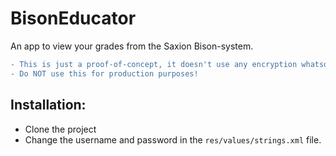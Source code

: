 # BisonEducator

An app to view your grades from the Saxion Bison-system.

```diff
- This is just a proof-of-concept, it doesn't use any encryption whatsoever!
- Do NOT use this for production purposes!
```

## Installation:
- Clone the project
- Change the username and password in the `res/values/strings.xml` file.
